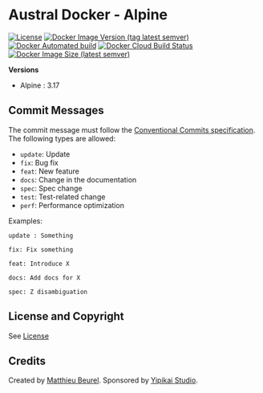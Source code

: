 # Austral Docker - Alpine

[![License](https://img.shields.io/github/license/austral-project/docker-alpine)](https://img.shields.io/github/license/austral-project/docker-alpine)
[![Docker Image Version (tag latest semver)](https://img.shields.io/docker/v/australproject/alpine/3.17)](https://img.shields.io/docker/v/australproject/alpine/3.17)
[![Docker Automated build](https://img.shields.io/docker/automated/australproject/alpine)](https://img.shields.io/docker/automated/australproject/alpine)
[![Docker Cloud Build Status](https://img.shields.io/docker/cloud/build/australproject/alpine)](https://img.shields.io/docker/cloud/build/australproject/alpine)
[![Docker Image Size (latest semver)](https://img.shields.io/docker/image-size/australproject/alpine)](https://img.shields.io/docker/image-size/australproject/alpine)

__Versions__
* Alpine : 3.17

## Commit Messages
The commit message must follow the [Conventional Commits specification](https://www.conventionalcommits.org/).
The following types are allowed:

* `update`: Update
* `fix`: Bug fix
* `feat`: New feature
* `docs`: Change in the documentation
* `spec`: Spec change
* `test`: Test-related change
* `perf`: Performance optimization

Examples:

    update : Something

    fix: Fix something

    feat: Introduce X

    docs: Add docs for X

    spec: Z disambiguation

## License and Copyright
See [License](https://austral.dev/en/license)

## Credits
Created by [Matthieu Beurel](https://www.mbeurel.com). Sponsored by [Yipikai Studio](https://yipikai.studio).
